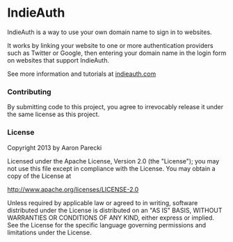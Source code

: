 IndieAuth
=========

IndieAuth is a way to use your own domain name to sign in to websites.

It works by linking your website to one or more authentication providers such as Twitter or Google, then entering your domain name in the login form on websites that support IndieAuth.

See more information and tutorials at [indieauth.com](https://indieauth.com/)


### Contributing

By submitting code to this project, you agree to irrevocably release it under the same license as this project.


### License

Copyright 2013 by Aaron Parecki

Licensed under the Apache License, Version 2.0 (the "License");
you may not use this file except in compliance with the License.
You may obtain a copy of the License at

http://www.apache.org/licenses/LICENSE-2.0

Unless required by applicable law or agreed to in writing, software
distributed under the License is distributed on an "AS IS" BASIS,
WITHOUT WARRANTIES OR CONDITIONS OF ANY KIND, either express or implied.
See the License for the specific language governing permissions and
limitations under the License.

